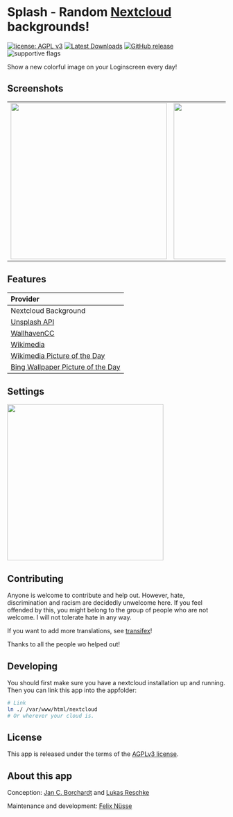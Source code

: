 # Splash - Random [Nextcloud](https://nextcloud.com) backgrounds!

[![license: AGPL v3](https://img.shields.io/badge/License-AGPLv3-blue.svg)](https://github.com/nextcloud/unsplash/blob/master/LICENSE.md) [![Latest Downloads](https://img.shields.io/github/downloads/nextcloud/unsplash/latest/total
)](https://github.com/nextcloud/unsplash/releases) [![GitHub release](https://img.shields.io/github/v/release/nextcloud/unsplash?include_prereleases)](https://github.com/nextcloud/unsplash/releases/latest)
![supportive flags](https://img.shields.io/badge/support-🇺🇦_🏳️‍⚧_🏳️‍🌈-4aad4e)

Show a new colorful image on your Loginscreen every day!

## Screenshots
<table>
  <tr style="border:none">
    <td style="border:none">
      <img src=".meta/unsplash.jpg" width="360vh" />
    </td>
    <td style="border:none">
      <img src=".meta/unsplash-header.jpg" width="360vh" />
    </td>
    <td style="border:none">
      <img src=".meta/unsplash-dash.jpg" width="360vh" />
    </td>
  </tr>
</table>


## Features
| Provider                                                                                           |
|:---------------------------------------------------------------------------------------------------|
| Nextcloud Background                                                                               |
| [Unsplash API](https://unsplash.com/developers)                                                    |
| [WallhavenCC](https://wallhaven.cc)                                                                |
| [Wikimedia](https://commons.wikimedia.org/wiki/Main_Page)                                          |
| [Wikimedia Picture of the Day](https://commons.wikimedia.org/wiki/Commons:Picture_of_the_day)      |
| [Bing Wallpaper Picture of the Day](https://bingwallpaper.microsoft.com/mac/en/bing/bing-wallpaper) |


## Settings
<img src=".meta/unsplash-settings.png" width="360vh" />

## Contributing
Anyone is welcome to contribute and help out. However, hate, discrimination and racism are decidedly unwelcome here. If you feel offended by this, you might belong to the group of people who are not welcome. I will not tolerate hate in any way.

If you want to add more translations, see [transifex](https://explore.transifex.com/nextcloud/nextcloud/)!

Thanks to all the people wo helped out!

## Developing

You should first make sure you have a nextcloud installation up and running.
Then you can link this app into the appfolder:
```sh
# Link 
ln ./ /var/www/html/nextcloud
# Or wherever your cloud is.
```

## License
This app is released under the terms of the [AGPLv3 license](https://github.com/nextcloud/unsplash/blob/master/LICENSE.md).

## About this app

Conception: [Jan C. Borchardt](https://github.com/jancborchardt/) and [Lukas Reschke](https://github.com/LukasReschke)

Maintenance and development: [Felix Nüsse](https://github.com/newhinton)